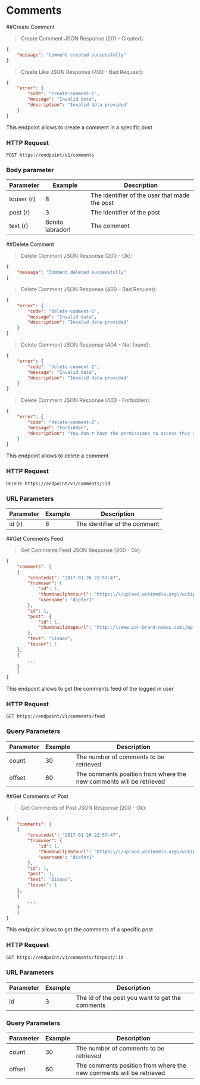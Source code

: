 # Comments

##Create Comment

> Create Comment JSON Response (201 - Created): 

```json
{
    "message": "Comment created successfully"
}
```

> Create Like JSON Response (400 - Bad Request): 

```json
{
    "error": {
        "code": "create-comment-1",
        "message": "Invalid data",
        "description": "Invalid data provided"
    }
}
```

This endpoint allows to create a comment in a specific post 

### HTTP Request 

`POST https://endpoint/v1/comments`

### Body parameter 

Parameter | Example | Description
--------- | ------- | -----------
touser (r)| 8 | The identifier of the user that made the post
post (r) | 3 | The identifier of the post 
text (r) | Bonito labrador! | The comment











##Delete Comment

> Delete Comment JSON Response (200 - Ok):

```json
{
    "message": "Comment deleted successfully"
}
```

> Delete Comment JSON Response (400 - Bad Request):

```json
{
    "error": {
        "code": "delete-comment-1",
        "message": "Invalid data",
        "description": "Invalid data provided"
    }
}
```

> Delete Comment JSON Response (404 - Not found):

```json
{
    "error": {
        "code": "delete-comment-1",
        "message": "Invalid data",
        "description": "Invalid data provided"
    }
}
```

> Delete Comment JSON Response (403 - Forbidden):

```json
{
    "error": {
        "code": "delete-comment-2",
        "message": "Forbidden",
        "description": "You don't have the permissions to access this resource"
    }
}
```

This endpoint allows to delete a comment 

### HTTP Request 

`DELETE https://endpoint/v1/comments/:id`

### URL Parameters 

Parameter | Example | Description
--------- | ------- | -----------
id (r)| 8 | The identifier of the comment










##Get Comments Feed 

> Get Comments Feed JSON Response (200 - Ok): 

```json
{
    "comments": [
    {
        "createdat": "2017-01-26 22:57:47",
        "fromuser": {
            "id": 1,
            "thumbnailphotourl": "https:\/\/upload.wikimedia.org\/wikipedia\/en\/thumb\/a\/a3\/Audi_Logo.svg\/220px-Audi_Logo.svg.png",
            "username": "diefer1"
        },
        "id": 1,
        "post": {
            "id": 1,
            "thumbnailimageurl": "http:\/\/www.car-brand-names.com\/wp-content\/uploads\/2015\/04\/BMW-logo-2.jpg"
        },
        "text": "Sisaas",
        "touser": 1
    },
    {
        ...
    }
    ]
}
```

This endpoint allows to get the comments feed of the logged in user 

### HTTP Request 

`GET https://endpoint/v1/comments/feed`

### Query Parameters

Parameter | Example | Description
--------- | ------- | -----------
count| 30 | The number of comments to be retrieved 
offset | 60 | The comments position from where the new comments will be retrieved 









##Get Comments of Post 

> Get Comments of Post JSON Response (200 - Ok):

```json
{
    "comments": [
    {
        "createdat": "2017-01-26 22:57:47",
        "fromuser": {
            "id": 1,
            "thumbnailphotourl": "https:\/\/upload.wikimedia.org\/wikipedia\/en\/thumb\/a\/a3\/Audi_Logo.svg\/220px-Audi_Logo.svg.png",
            "username": "diefer1"
        },
        "id": 1,
        "post": 1,
        "text": "Sisaas",
        "touser": 1
    },
    {
        ...
    }
    ]
}
```

This endpoint allows to get the comments of a specific post 

### HTTP Request 

`GET https://endpoint/v1/comments/forpost/:id`

### URL Parameters 

Parameter | Example | Description
--------- | ------- | -----------
id| 3 | The id of the post you want to get the comments

### Query Parameters 

Parameter | Example | Description
--------- | ------- | -----------
count| 30 | The number of comments to be retrieved 
offset | 60 | The comments position from where the new comments will be retrieved 









